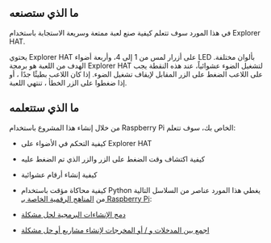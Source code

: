 ## ما الذي ستصنعه

في هذا المورد سوف تتعلم كيفية صنع لعبة ممتعة وسريعة الاستجابة باستخدام Explorer HAT.

يحتوي Explorer HAT على أزرار لمس من 1 إلى 4، وأربعة أضواء LED بألوان مختلفة. الهدف من اللعبة هو برمجة Explorer HAT لتشغيل الضوء عشوائياً، عند هذه النقطة يجب على اللاعب الضغط على الزر المقابل لإيقاف تشغيل الضوء. إذا كان اللاعب بطيئًا جدًا ، أو إذا ضغطوا على الزر الخطأ ، تنتهي اللعبة.

## ما الذي ستتعلمه

من خلال إنشاء هذا المشروع باستخدام Raspberry Pi الخاص بك، سوف تتعلم:

- كيفية التحكم في الأضواء على Explorer HAT
- كيفية اكتشاف وقت الضغط على الزر والزر الذي تم الضغط عليه
- كيفية إنشاء أرقام عشوائية
- كيفية محاكاة مؤقت باستخدام Python يغطي هذا المورد عناصر من السلاسل التالية من [المناهج الرقمية الخاصة بـ Raspberry Pi](https://www.raspberrypi.org/curriculum/):

- [دمج الإنشاءات البرمجية لحل مشكلة](https://www.raspberrypi.org/curriculum/programming/builder)

- [اجمع بين المدخلات و / أو المخرجات لإنشاء مشاريع أو حل مشكلة](https://www.raspberrypi.org/curriculum/physical-computing/builder)